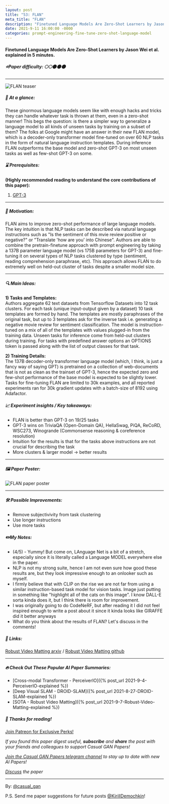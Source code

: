 ```yaml
---
layout: post
title: "53: FLAN"
meta_title: "FLAN"
description: "Finetuned Language Models Are Zero-Shot Learners by Jason Wei et al. explained in 5 minutes."
date: 2021-9-11 16:00:00 -0000
categories: prompt-engineering-fine-tune-zero-shot-language-model
---
```


#### Finetuned Language Models Are Zero-Shot Learners by Jason Wei et al. explained in 5 minutes.

##### ⭐️Paper difficulty: 🌕🌕🌑🌑🌑

***

![FLAN teaser](/assets/images/flan_teaser.png "FLAN Teaser")

##### 🎯 At a glance:

These ginormous language models seem like with enough hacks and tricks they can handle whatever task is thrown at them, even in a zero-shot manner! This begs the question: is there a simpler way to generalize a language model to all kinds of unseen tasks by training on a subset of them? The folks at Google might have an answer in their new FLAN model, which is a decoder-only transformer model fine-tuned on over 60 NLP tasks in the form of natural language instruction templates. During inference FLAN outperforms the base model and zero-shot GPT-3 on most unseen tasks as well as few-shot GPT-3 on some.

##### ⌛️ Prerequisites:

**(Highly recommended reading to understand the core contributions of this paper):**  
1) [GPT-3](https://arxiv.org/abs/2005.14165)

***

##### 🚀 Motivation:

FLAN aims to improve zero-shot performance of large language models. The key intuition is that NLP tasks can be described via natural language instructions such as "Is the sentiment of this mvie review positive or negative?" or "Translate 'how are you' into Chinese". Authors are able to combine the pretrain-finetune approach with prompt engineering by taking a 137B parameter language model (vs 175B parameters for GPT-3) and fine-tuning it on several types of NLP tasks clustered by type (sentiment, reading comprehension paraphrase, etc). This approach allows FLAN to do extremely well on held-out cluster of tasks despite a smaller model size.

***

##### 🔍 Main Ideas:

**1) Tasks and Templates:**  
Authors aggregate 62 text datasets from Tensorflow Datasets into 12 task clusters. For each task (unique input-output given by a dataset) 10 task templates are formed by hand. The templates are mostly paraphrases of the original task, but up to 3 templates ask for the inverse task i.e. generating a negative movie review for sentiment classification. The model is instruction-tuned on a mix of all of the templates with values plugged-in from the training data. Unseen tasks for inference come from held-out clusters during training. For tasks with predefined answer options an OPTIONS token is passed along with the list of output classes for that task.

**2) Training Details:**  
The 137B decoder-only transformer language model (which, I think, is just a fancy way of saying GPT) is pretrained on a collection of web-documents that is not as clean as the trainset of GPT-3, hence the expected zero and few-shot performance of the base model is expected to be slightly lower.  
Tasks for fine-tuning FLAN are limited to 30k examples, and all reported experiments ran for 30k gradient updates with a batch-size of 8192 using Adafactor.
  
##### 📈 Experiment insights / Key takeaways:

- FLAN is better than GPT-3 on 19/25 tasks
- GPT-3 wins on TriviaQA (Open-Domain QA), HellaSwag, PiQA, ReCoRD, WSC273, Winogrande (Commonsense reasoning & coreference resolution)
- Intuition for the results is that for the tasks above instructions are not crucial for describing the task
- More clusters & larger model -> better results

***

##### 🖼️ Paper Poster:

![FLAN paper poster](/assets/images/flan.png "FLAN Paper Poster")

***

##### 🛠 Possible Improvements:

- Remove subjectivivity from task clustering  
- Use longer instructions  
- Use more tasks  

##### ✏️My Notes:

- (4/5) - Yummy! But come on, LAnguage Net is a bit of a stretch, especially since it is literally called a Language MODEL everywhere else in the paper.
- NLP is not my strong suite, hence I am not even sure how good these results are, but they look impressive enough to an onlooker such as myself.
- I firmly believe that with CLIP on the rise we are not far from using a similar instruction-based task model for vision tasks. Image just putting in something like "highlight all of the cats on this image". I know DALL-E sorta kinda does it, but I think there is room for improvement.
- I was originally going to do CodeNeRF, but after reading it I did not feel inspired enough to write a post about it since it kinda looks like GIRAFFE did it better anyways
- What do you think about the results of FLAN? Let's discuss in the comments!

##### 🔗 Links:
[Robust Video Matting arxiv](https://arxiv.org/pdf/2109.01652v1.pdf) / [Robust Video Matting github](https://github.com/google-research/flan)

***

##### 🔥 Check Out These Popular AI Paper Summaries:
- [Cross-modal Transformer - PerceiverIO]({% post_url 2021-9-4-PerceiverIO-explained %})
- [Deep Visual SLAM - DROID-SLAM]({% post_url 2021-8-27-DROID-SLAM-explained %})
- [SOTA - Robust Video Matting]({% post_url 2021-9-7-Robust-Video-Matting-explained %})

##### 👋 Thanks for reading!
<a href="https://www.patreon.com/bePatron?u=53448948" data-patreon-widget-type="become-patron-button">Join Patreon for Exclusive Perks!</a><script async src="https://c6.patreon.com/becomePatronButton.bundle.js"></script>

*If you found this paper digest useful, **subscribe** and **share** the post with your friends and colleagues to support Casual GAN Papers!*

*[Join the Casual GAN Papers telegram channel](https://t.me/joinchat/KeutnzlvetRkZGZi) to stay up to date with new AI Papers!*

*[Discuss](https://t.me/casual_gans_chat) the paper*

***

By: [@casual_gan](https://t.me/joinchat/KeutnzlvetRkZGZi)

P.S. Send me paper suggestions for future posts
[@KirillDemochkin](mailto:kdemochkin@gmail.com)!
